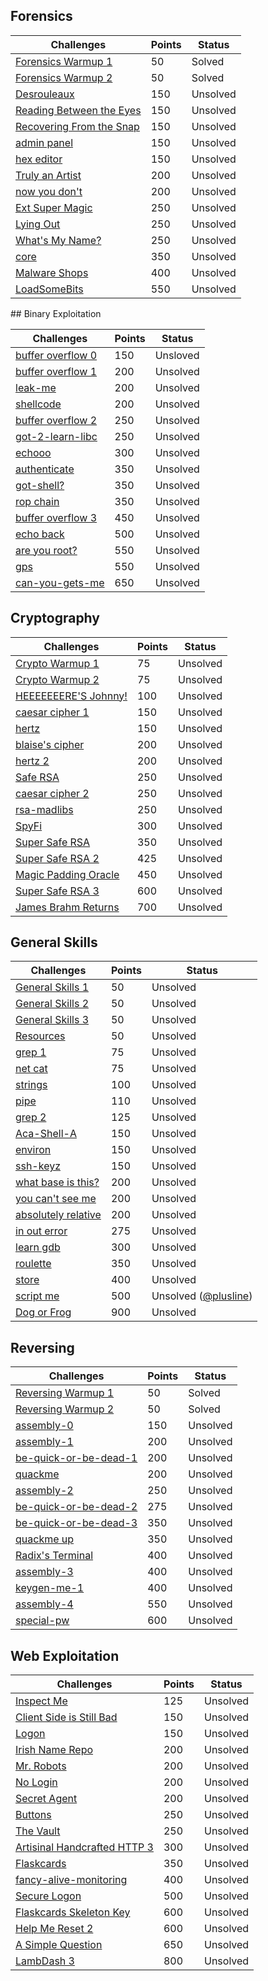 
## Forensics
<table>
    <thead>
        <tr class="header">
            <th>Challenges</th>
            <th>Points</th>
            <th>Status</th>
        </tr>
    </thead>
    <tbody>
        <tr>
            <td markdown="span"><a href="Forensics/Warmup1/README.md">Forensics Warmup 1</a></td>
            <td markdown="span">50</td>
            <td markdown="span">Solved</td>
        </tr>
        <tr>
            <td markdown="span"><a href="Forensics/Warmup2/README.md">Forensics Warmup 2</a></td>
            <td markdown="span">50</td>
            <td markdown="span">Solved</td>
        </tr>
        <tr>
            <td markdown="span"><a href="Forensics/Desrouleaux">Desrouleaux</a></td>
            <td markdown="span">150</td>
            <td markdown="span">Unsolved</td>
        </tr>
        <tr>
            <td markdown="span"><a href="Forensics/Reading%20Between%20the%20Eyes">Reading Between the Eyes</a></td>
            <td markdown="span">150</td>
            <td markdown="span">Unsolved</td>
        </tr>
        <tr>
            <td markdown="span"><a href="Forensics/Recovering%20From%20the%20Snap">Recovering From the Snap</a></td>
            <td markdown="span">150</td>
            <td markdown="span">Unsolved</td>
        </tr>
        <tr>
            <td markdown="span"><a href="Forensics/admin%20panel">admin panel</a></td>
            <td markdown="span">150</td>
            <td markdown="span">Unsolved</td>
        </tr>
        <tr>
            <td markdown="span"><a href="Forensics/hex%20editor">hex editor</a></td>
            <td markdown="span">150</td>
            <td markdown="span">Unsolved</td>
        </tr>
        <tr>
            <td markdown="span"><a href="Forensics/Truly%20an%20Artist">Truly an Artist</a></td>
            <td markdown="span">200</td>
            <td markdown="span">Unsolved</td>
        </tr>
        <tr>
            <td markdown="span"><a href="Forensics/now%20you%20don%27t">now you don't</a></td>
            <td markdown="span">200</td>
            <td markdown="span">Unsolved</td>
        </tr>
        <tr>
            <td markdown="span"><a href="Forensics/Ext%20Super%20Magic">Ext Super Magic</a></td>
            <td markdown="span">250</td>
            <td markdown="span">Unsolved</td>
        </tr>
        <tr>
            <td markdown="span"><a href="Forensics/Lying%20Out">Lying Out</a></td>
            <td markdown="span">250</td>
            <td markdown="span">Unsolved</td>
        </tr>
        <tr>
            <td markdown="span"><a href="Forensics/What%27s%20My%20Name%3F">What's My Name?</a></td>
            <td markdown="span">250</td>
            <td markdown="span">Unsolved</td>
        </tr>
        <tr>
            <td markdown="span"><a href="Forensics/core">core</a></td>
            <td markdown="span">350</td>
            <td markdown="span">Unsolved</td>
        </tr>
        <tr>
            <td markdown="span"><a href="Forensics/Malware%20Shops">Malware Shops</a></td>
            <td markdown="span">400</td>
            <td markdown="span">Unsolved</td>
        </tr>
        <tr>
            <td markdown="span"><a href="Forensics/LoadSomeBits">LoadSomeBits</a></td>
            <td markdown="span">550</td>
            <td markdown="span">Unsolved</td>
        </tr>
    </tbody>
</table>
## Binary Exploitation
<table>
    <thead>
        <tr class="header">
            <th>Challenges</th>
            <th>Points</th>
            <th>Status</th>
        </tr>
    </thead>
    <tbody>
        <tr>
            <td markdown="span"><a href="Binary%20Exploitation/buffer%20overflow%200">buffer overflow 0</a></td>
            <td markdown="span">150</td>
            <td markdown="span">Unsloved</td>
        </tr>
        <tr>
            <td markdown="span"><a href="Binary%20Exploitation/buffer%20overflow%201">buffer overflow 1</a></td>
            <td markdown="span">200</td>
            <td markdown="span">Unsolved</td>
        </tr>
        <tr>
            <td markdown="span"><a href="Binary%20Exploitation/leak-me">leak-me</a></td>
            <td markdown="span">200</td>
            <td markdown="span">Unsolved</td>
        </tr>
        <tr>
            <td markdown="span"><a href="Binary%20Exploitation/shellcode">shellcode</a></td>
            <td markdown="span">200</td>
            <td markdown="span">Unsolved</td>
        </tr>
        <tr>
            <td markdown="span"><a href="Binary%20Exploitation/buffer%20overflow%202">buffer overflow 2</a></td>
            <td markdown="span">250</td>
            <td markdown="span">Unsolved</td>
        </tr>
        <tr>
            <td markdown="span"><a href="Binary%20Exploitation/got-2-learn-libc">got-2-learn-libc</a></td>
            <td markdown="span">250</td>
            <td markdown="span">Unsolved</td>
        </tr>
        <tr>
            <td markdown="span"><a href="Binary%20Exploitation/echooo">echooo</a></td>
            <td markdown="span">300</td>
            <td markdown="span">Unsolved</td>
        </tr>
        <tr>
            <td markdown="span"><a href="Binary%20Exploitation/authenticate">authenticate</a></td>
            <td markdown="span">350</td>
            <td markdown="span">Unsolved</td>
        </tr>
        <tr>
            <td markdown="span"><a href="Binary%20Exploitation/got-shell%3F">got-shell?</a></td>
            <td markdown="span">350</td>
            <td markdown="span">Unsolved</td>
        </tr>
        <tr>
            <td markdown="span"><a href="Binary%20Exploitation/rop%20chain">rop chain</a></td>
            <td markdown="span">350</td>
            <td markdown="span">Unsolved</td>
        </tr>
        <tr>
            <td markdown="span"><a href="Binary%20Exploitation/buffer%20overflow%203">buffer overflow 3</a></td>
            <td markdown="span">450</td>
            <td markdown="span">Unsolved</td>
        </tr>
        <tr>
            <td markdown="span"><a href="Binary%20Exploitation/echo%20back">echo back</a></td>
            <td markdown="span">500</td>
            <td markdown="span">Unsolved</td>
        </tr>
        <tr>
            <td markdown="span"><a href="Binary%20Exploitation/are%20you%20root%3F">are you root?</a></td>
            <td markdown="span">550</td>
            <td markdown="span">Unsolved</td>
        </tr>
        <tr>
            <td markdown="span"><a href="Binary%20Exploitation/gps">gps</a></td>
            <td markdown="span">550</td>
            <td markdown="span">Unsolved</td>
        </tr>
        <tr>
            <td markdown="span"><a href="Binary%20Exploitation/can-you-gets-me">can-you-gets-me</a></td>
            <td markdown="span">650</td>
            <td markdown="span">Unsolved</td>
        </tr>
    </tbody>
</table>

## Cryptography
<table>
    <thead>
        <tr class="header">
            <th>Challenges</th>
            <th>Points</th>
            <th>Status</th>
        </tr>
    </thead>
    <tbody>
        <tr>
            <td markdown="span"><a href="Cryptography/Crypto%20Warmup%201">Crypto Warmup 1</a></td>
            <td markdown="span">75</td>
            <td markdown="span">Unsolved</td>
        </tr>
        <tr>
            <td markdown="span"><a href="Cryptography/Crypto%20Warmup%202">Crypto Warmup 2</a></td>
            <td markdown="span">75</td>
            <td markdown="span">Unsolved</td>
        </tr>
        <tr>
            <td markdown="span"><a href="Cryptography/HEEEEEEERE%27S%20Johnny!">HEEEEEEERE'S Johnny!</a></td>
            <td markdown="span">100</td>
            <td markdown="span">Unsolved</td>
        </tr>
        <tr>
            <td markdown="span"><a href="Cryptography/caesar%20cipher%201">caesar cipher 1</a></td>
            <td markdown="span">150</td>
            <td markdown="span">Unsolved</td>
        </tr>
        <tr>
            <td markdown="span"><a href="Cryptography/hertz">hertz</a></td>
            <td markdown="span">150</td>
            <td markdown="span">Unsolved</td>
        </tr>
        <tr>
            <td markdown="span"><a href="Cryptography/blaise%27s%20cipher">blaise's cipher</a></td>
            <td markdown="span">200</td>
            <td markdown="span">Unsolved</td>
        </tr>
        <tr>
            <td markdown="span"><a href="Cryptography/hertz%202">hertz 2</a></td>
            <td markdown="span">200</td>
            <td markdown="span">Unsolved</td>
        </tr>
        <tr>
            <td markdown="span"><a href="Cryptography/Safe%20RSA">Safe RSA</a></td>
            <td markdown="span">250</td>
            <td markdown="span">Unsolved</td>
        </tr>
        <tr>
            <td markdown="span"><a href="Cryptography/caesar%20cipher%202">caesar cipher 2</a></td>
            <td markdown="span">250</td>
            <td markdown="span">Unsolved</td>
        </tr>
        <tr>
            <td markdown="span"><a href="Cryptography/rsa-madlibs">rsa-madlibs</a></td>
            <td markdown="span">250</td>
            <td markdown="span">Unsolved</td>
        </tr>
        <tr>
            <td markdown="span"><a href="Cryptography/SpyFi">SpyFi</a></td>
            <td markdown="span">300</td>
            <td markdown="span">Unsolved</td>
        </tr>
        <tr>
            <td markdown="span"><a href="Cryptography/Super%20Safe%20RSA">Super Safe RSA</a></td>
            <td markdown="span">350</td>
            <td markdown="span">Unsolved</td>
        </tr>
        <tr>
            <td markdown="span"><a href="Cryptography/Super%20Safe%20RSA%202">Super Safe RSA 2</a></td>
            <td markdown="span">425</td>
            <td markdown="span">Unsolved</td>
        </tr>
        <tr>
            <td markdown="span"><a href="Cryptography/Magic%20Padding%20Oracle">Magic Padding Oracle</a></td>
            <td markdown="span">450</td>
            <td markdown="span">Unsolved</td>
        </tr>
        <tr>
            <td markdown="span"><a href="Cryptography/Super%20Safe%20RSA%203">Super Safe RSA 3</a></td>
            <td markdown="span">600</td>
            <td markdown="span">Unsolved</td>
        </tr>
        <tr>
            <td markdown="span"><a href="Cryptography/James%20Brahm%20Returns">James Brahm Returns</a></td>
            <td markdown="span">700</td>
            <td markdown="span">Unsolved</td>
        </tr>
    </tbody>
</table>



## General Skills
<table>
    <thead>
        <tr class="header">
            <th>Challenges</th>
            <th>Points</th>
            <th>Status</th>
        </tr>
    </thead>
    <tbody>
        <tr>
            <td markdown="span"><a href="General%20Skills/General%20Warmup%201">General Skills 1</a></td>
            <td markdown="span">50</td>
            <td markdown="span">Unsolved</td>
        </tr>
        <tr>
            <td markdown="span"><a href="General%20Skills/General%20Warmup%202">General Skills 2</a></td>
            <td markdown="span">50</td>
            <td markdown="span">Unsolved</td>
        </tr>
        <tr>
            <td markdown="span"><a href="General%20Skills/General%20Warmup%203">General Skills 3</a></td>
            <td markdown="span">50</td>
            <td markdown="span">Unsolved</td>
        </tr>
        <tr>
            <td markdown="span"><a href="General%20Skills/Resources">Resources</a></td>
            <td markdown="span">50</td>
            <td markdown="span">Unsolved</td>
        </tr>
        <tr>
            <td markdown="span"><a href="General%20Skills/grep%201">grep 1</a></td>
            <td markdown="span">75</td>
            <td markdown="span">Unsolved</td>
        </tr>
        <tr>
            <td markdown="span"><a href="General%20Skills/net%20cat">net cat</a></td>
            <td markdown="span">75</td>
            <td markdown="span">Unsolved</td>
        </tr>
        <tr>
            <td markdown="span"><a href="General%20Skills/strings">strings</a></td>
            <td markdown="span">100</td>
            <td markdown="span">Unsolved</td>
        </tr>
        <tr>
            <td markdown="span"><a href="General%20Skills/pipe">pipe</a></td>
            <td markdown="span">110</td>
            <td markdown="span">Unsolved</td>
        </tr>
        <tr>
            <td markdown="span"><a href="General%20Skills/grep%202">grep 2</a></td>
            <td markdown="span">125</td>
            <td markdown="span">Unsolved</td>
        </tr>
        <tr>
            <td markdown="span"><a href="General%20Skills/Aca-Shell-A">Aca-Shell-A</a></td>
            <td markdown="span">150</td>
            <td markdown="span">Unsolved</td>
        </tr>
        <tr>
            <td markdown="span"><a href="General%20Skills/environ">environ</a></td>
            <td markdown="span">150</td>
            <td markdown="span">Unsolved</td>
        </tr>
        <tr>
            <td markdown="span"><a href="General%20Skills/ssh-keyz">ssh-keyz</a></td>
            <td markdown="span">150</td>
            <td markdown="span">Unsolved</td>
        </tr>
        <tr>
            <td markdown="span"><a href="General%20Skills/what%20base%20is%20this%3F">what base is this?</a></td>
            <td markdown="span">200</td>
            <td markdown="span">Unsolved</td>
        </tr>
        <tr>
            <td markdown="span"><a href="General%20Skills/you%20can%27t%20see%20me">you can't see me</a></td>
            <td markdown="span">200</td>
            <td markdown="span">Unsolved</td>
        </tr>
        <tr>
            <td markdown="span"><a href="General%20Skills/absolutely%20relative">absolutely relative</a></td>
            <td markdown="span">200</td>
            <td markdown="span">Unsolved</td>
        </tr>
        <tr>
            <td markdown="span"><a href="General%20Skills/in%20out%20error">in out error</a></td>
            <td markdown="span">275</td>
            <td markdown="span">Unsolved</td>
        </tr>
        <tr>
            <td markdown="span"><a href="General%20Skills/learn%20gdb">learn gdb</a></td>
            <td markdown="span">300</td>
            <td markdown="span">Unsolved</td>
        </tr>
        <tr>
            <td markdown="span"><a href="General%20Skills/roulette">roulette</a></td>
            <td markdown="span">350</td>
            <td markdown="span">Unsolved</td>
        </tr>
        <tr>
            <td markdown="span"><a href="General%20Skills/store">store</a></td>
            <td markdown="span">400</td>
            <td markdown="span">Unsolved</td>
        </tr>
        <tr>
            <td markdown="span"><a href="General%20Skills/script%20me">script me</a></td>
            <td markdown="span">500</td>
            <td markdown="span">Unsolved (<a href="https://github.com/plusline">@plusline</a>)</td>
        </tr>
        <tr>
            <td markdown="span"><a href="General%20Skills/Dog%20or%20Frog">Dog or Frog</a></td>
            <td markdown="span">900</td>
            <td markdown="span">Unsolved</td>
        </tr>
    </tbody>
</table>

## Reversing
<table>
    <thead>
        <tr class="header">
            <th>Challenges</th>
            <th>Points</th>
            <th>Status</th>
        </tr>
    </thead>
    <tbody>
        <tr>
            <td markdown="span"><a href="Reversing/Reversingwarmup1/README.md">Reversing Warmup 1</a></td>
            <td markdown="span">50</td>
            <td markdown="span">Solved</td>
        </tr>
        <tr>
            <td markdown="span"><a href="Reversing/Reversingwarmup2/README.md">Reversing Warmup 2</a></td>
            <td markdown="span">50</td>
            <td markdown="span">Solved</td>
        </tr>
        <tr>
            <td markdown="span"><a href="Reversing/assembly-0">assembly-0</a></td>
            <td markdown="span">150</td>
            <td markdown="span">Unsolved</td>
        </tr>
        <tr>
            <td markdown="span"><a href="Reversing/assembly-1">assembly-1</a></td>
            <td markdown="span">200</td>
            <td markdown="span">Unsolved</td>
        </tr>
        <tr>
            <td markdown="span"><a href="Reversing/be-quick-or-be-dead-1">be-quick-or-be-dead-1</a></td>
            <td markdown="span">200</td>
            <td markdown="span">Unsolved</td>
        </tr>
        <tr>
            <td markdown="span"><a href="Reversing/quackme">quackme</a></td>
            <td markdown="span">200</td>
            <td markdown="span">Unsolved</td>
        </tr>
        <tr>
            <td markdown="span"><a href="Reversing/assembly-2">assembly-2</a></td>
            <td markdown="span">250</td>
            <td markdown="span">Unsolved</td>
        </tr>
        <tr>
            <td markdown="span"><a href="Reversing/be-quick-or-be-dead-2">be-quick-or-be-dead-2</a></td>
            <td markdown="span">275</td>
            <td markdown="span">Unsolved</td>
        </tr>
        <tr>
            <td markdown="span"><a href="Reversing/be-quick-or-be-dead-3">be-quick-or-be-dead-3</a></td>
            <td markdown="span">350</td>
            <td markdown="span">Unsolved</td>
        </tr>
        <tr>
            <td markdown="span"><a href="Reversing/quackme%20up">quackme up</a></td>
            <td markdown="span">350</td>
            <td markdown="span">Unsolved</td>
        </tr>
        <tr>
            <td markdown="span"><a href="Reversing/Radix%27s%20Terminal">Radix's Terminal</a></td>
            <td markdown="span">400</td>
            <td markdown="span">Unsolved</td>
        </tr>
        <tr>
            <td markdown="span"><a href="Reversing/assembly-3">assembly-3</a></td>
            <td markdown="span">400</td>
            <td markdown="span">Unsolved</td>
        </tr>
        <tr>
            <td markdown="span"><a href="Reversing/keygen-me-1">keygen-me-1</a></td>
            <td markdown="span">400</td>
            <td markdown="span">Unsolved</td>
        </tr>
        <tr>
            <td markdown="span"><a href="Reversing/assembly-4">assembly-4</a></td>
            <td markdown="span">550</td>
            <td markdown="span">Unsolved</td>
        </tr>
        <tr>
            <td markdown="span"><a href="Reversing/special-pw">special-pw</a></td>
            <td markdown="span">600</td>
            <td markdown="span">Unsolved</td>
        </tr>
    </tbody>
</table>

## Web Exploitation
<table>
    <thead>
        <tr class="header">
            <th>Challenges</th>
            <th>Points</th>
            <th>Status</th>
        </tr>
    </thead>
    <tbody>
        <tr>
            <td markdown="span"><a href="Web%20Exploitation%2FInspect%20Me">Inspect Me</a></td>
            <td markdown="span">125</td>
            <td markdown="span">Unsolved</td>
        </tr>
        <tr>
            <td markdown="span"><a href="Web%20Exploitation/Client%20Side%20is%20Still%20Bad">Client Side is Still Bad</a></td>
            <td markdown="span">150</td>
            <td markdown="span">Unsolved</td>
        </tr>
        <tr>
            <td markdown="span"><a href="Web%20Exploitation/Logon">Logon</a></td>
            <td markdown="span">150</td>
            <td markdown="span">Unsolved</td>
        </tr>
        <tr>
            <td markdown="span"><a href="Web%20Exploitation/Irish%20Name%20Repo">Irish Name Repo</a></td>
            <td markdown="span">200</td>
            <td markdown="span">Unsolved</td>
        </tr>
        <tr>
            <td markdown="span"><a href="Web%20Exploitation/Mr.%20Robots">Mr. Robots</a></td>
            <td markdown="span">200</td>
            <td markdown="span">Unsolved</td>
        </tr>
        <tr>
            <td markdown="span"><a href="Web%20Exploitation/No%20Login">No Login</a></td>
            <td markdown="span">200</td>
            <td markdown="span">Unsolved</td>
        </tr>
        <tr>
            <td markdown="span"><a href="Web%20Exploitation/Secret%20Agent">Secret Agent</a></td>
            <td markdown="span">200</td>
            <td markdown="span">Unsolved</td>
        </tr>
        <tr>
            <td markdown="span"><a href="Web%20Exploitation/Buttons">Buttons</a></td>
            <td markdown="span">250</td>
            <td markdown="span">Unsolved</td>
        </tr>
        <tr>
            <td markdown="span"><a href="Web%20Exploitation/The%20Vault">The Vault</a></td>
            <td markdown="span">250</td>
            <td markdown="span">Unsolved</td>
        </tr>
        <tr>
            <td markdown="span"><a href="Web%20Exploitation/Artisinal%20Handcrafted%20HTTP%203">Artisinal Handcrafted HTTP 3</a></td>
            <td markdown="span">300</td>
            <td markdown="span">Unsolved</td>
        </tr>
        <tr>
            <td markdown="span"><a href="Web%20Exploitation/Flaskcards">Flaskcards</a></td>
            <td markdown="span">350</td>
            <td markdown="span">Unsolved</td>
        </tr>
        <tr>
            <td markdown="span"><a href="Web%20Exploitation/fancy-alive-monitoring">fancy-alive-monitoring</a></td>
            <td markdown="span">400</td>
            <td markdown="span">Unsolved</td>
        </tr>
        <tr>
            <td markdown="span"><a href="Web%20Exploitation/Secure%20Logon">Secure Logon</a></td>
            <td markdown="span">500</td>
            <td markdown="span">Unsolved</td>
        </tr>
        <tr>
            <td markdown="span"><a href="Web%20Exploitation/Flaskcards%20Skeleton%20Key">Flaskcards Skeleton Key</a></td>
            <td markdown="span">600</td>
            <td markdown="span">Unsolved</td>
        </tr>
        <tr>
            <td markdown="span"><a href="Web%20Exploitation/Help%20Me%20Reset%202">Help Me Reset 2</a></td>
            <td markdown="span">600</td>
            <td markdown="span">Unsolved</td>
        </tr>
        <tr>
            <td markdown="span"><a href="Web%20Exploitation/A%20Simple%20Question">A Simple Question</a></td>
            <td markdown="span">650</td>
            <td markdown="span">Unsolved</td>
        </tr>
        <tr>
            <td markdown="span"><a href="LambDash%203">LambDash 3</a></td>
            <td markdown="span">800</td>
            <td markdown="span">Unsolved</td>
        </tr>
    </tbody>
</table>
